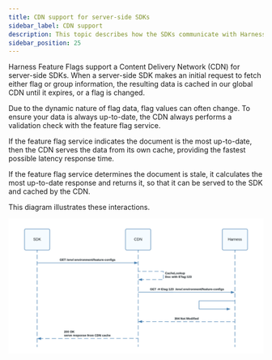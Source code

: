 ```yaml
---
title: CDN support for server-side SDKs
sidebar_label: CDN support
description: This topic describes how the SDKs communicate with Harness Feature Flags to receive flag changes.
sidebar_position: 25
---
```


Harness Feature Flags support a Content Delivery Network (CDN) for server-side SDKs. When a server-side SDK makes an initial request to fetch either flag or group information, the resulting data is cached in our global CDN until it expires, or a flag is changed.

Due to the dynamic nature of flag data, flag values can often change. To ensure your data is always up-to-date, the CDN always performs a validation check with the feature flag service.

If the feature flag service indicates the document is the most up-to-date, then the CDN serves the data from its own cache, providing the fastest possible latency response time.

If the feature flag service determines the document is stale, it calculates the most up-to-date response and returns it, so that it can be served to the SDK and cached by the CDN.

This diagram illustrates these interactions.

![Sequence diagram showing the flows between SDK, CDN, and Harness](./static/cdn-sequence-diagram.png)